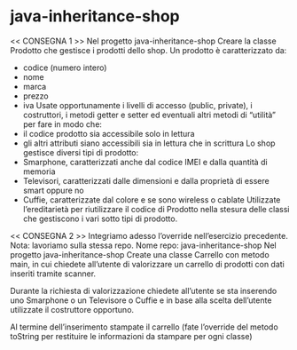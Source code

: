 # java-inheritance-shop
 

 << CONSEGNA 1 >>
Nel progetto java-inheritance-shop
Creare la classe Prodotto che gestisce i prodotti dello shop.
Un prodotto è caratterizzato da:
- codice (numero intero)
- nome
- marca
- prezzo
- iva
Usate opportunamente i livelli di accesso (public, private), i costruttori, i metodi getter e setter ed eventuali altri metodi di “utilità” per fare in modo che:
- il codice prodotto sia accessibile solo in lettura
- gli altri attributi siano accessibili sia in lettura che in scrittura
Lo shop gestisce diversi tipi di prodotto:
- Smarphone, caratterizzati anche dal codice IMEI e dalla quantità di memoria
- Televisori, caratterizzati dalle dimensioni e dalla proprietà di essere smart oppure no
- Cuffie, caratterizzate dal colore e se sono wireless o cablate
Utilizzate l’ereditarietà per riutilizzare il codice di Prodotto nella stesura delle classi che gestiscono i vari sotto tipi di prodotto.

<< CONSEGNA 2 >>
Integriamo adesso l’override nell’esercizio precedente.
Nota: lavoriamo sulla stessa repo.
Nome repo: java-inheritance-shop
Nel progetto java-inheritance-shop
Create una classe Carrello con metodo main, in cui chiedete all’utente di valorizzare un carrello di prodotti con dati inseriti tramite scanner.

Durante la richiesta di valorizzazione chiedete all’utente se sta inserendo uno Smarphone o un Televisore o Cuffie e in base alla scelta dell’utente utilizzate il costruttore opportuno.

Al termine dell’inserimento stampate il carrello (fate l’override del metodo toString per restituire le informazioni da stampare per ogni classe)